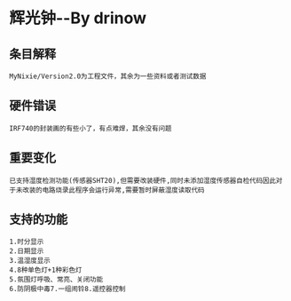 # 辉光钟--By drinow
## 条目解释
	MyNixie/Version2.0为工程文件，其余为一些资料或者测试数据

## 硬件错误
	IRF740的封装画的有些小了，有点难焊，其余没有问题

## 重要变化
	已支持湿度检测功能(传感器SHT20),但需要改装硬件,同时未添加湿度传感器自检代码因此对于未改装的电路烧录此程序会运行异常,需要暂时屏蔽湿度读取代码

## 支持的功能
	1.时分显示
	2.日期显示
	3.温湿度显示
	4.8种单色灯+1种彩色灯
	5.氛围灯呼吸、常亮、关闭功能
	6.防阴极中毒7.一组闹铃8.遥控器控制
